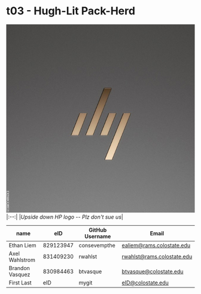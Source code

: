 # t03 - Hugh-Lit Pack-Herd
![Team Logo](team/images/dq.jpg)
|:--:|
|*Upside down HP logo -- Plz don't sue us*|

| name | eID | GitHub Username | Email |
|------|-----|-----------------|-------|
| Ethan Liem | 829123947 | consevempthe | ealiem@rams.colostate.edu |
| Axel Wahlstrom | 831409230 | rwahlst | rwahlst@rams.colostate.edu |
| Brandon Vasquez | 830984463 | btvasque | btvasque@colostate.edu |
| First Last | eID | mygit | eID@colostate.edu |
